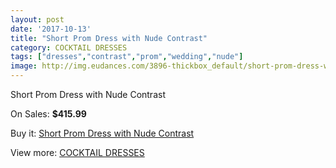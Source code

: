 ```yaml
---
layout: post
date: '2017-10-13'
title: "Short Prom Dress with Nude Contrast"
category: COCKTAIL DRESSES
tags: ["dresses","contrast","prom","wedding","nude"]
image: http://img.eudances.com/3896-thickbox_default/short-prom-dress-with-nude-contrast.jpg
---
```

Short Prom Dress with Nude Contrast

On Sales: **$415.99**
<a href="https://www.eudances.com/en/cocktail-dresses/1300-short-prom-dress-with-nude-contrast.html"><amp-img layout="responsive" width="600" height="600" src="//img.eudances.com/3896-thickbox_default/short-prom-dress-with-nude-contrast.jpg" alt="Short Prom Dress with Nude Contrast 0" /></a>
<a href="https://www.eudances.com/en/cocktail-dresses/1300-short-prom-dress-with-nude-contrast.html"><amp-img layout="responsive" width="600" height="600" src="//img.eudances.com/3899-thickbox_default/short-prom-dress-with-nude-contrast.jpg" alt="Short Prom Dress with Nude Contrast 1" /></a>
<a href="https://www.eudances.com/en/cocktail-dresses/1300-short-prom-dress-with-nude-contrast.html"><amp-img layout="responsive" width="600" height="600" src="//img.eudances.com/3898-thickbox_default/short-prom-dress-with-nude-contrast.jpg" alt="Short Prom Dress with Nude Contrast 2" /></a>
<a href="https://www.eudances.com/en/cocktail-dresses/1300-short-prom-dress-with-nude-contrast.html"><amp-img layout="responsive" width="600" height="600" src="//img.eudances.com/3897-thickbox_default/short-prom-dress-with-nude-contrast.jpg" alt="Short Prom Dress with Nude Contrast 3" /></a>

Buy it: [Short Prom Dress with Nude Contrast](https://www.eudances.com/en/cocktail-dresses/1300-short-prom-dress-with-nude-contrast.html "Short Prom Dress with Nude Contrast")

View more: [COCKTAIL DRESSES](https://www.eudances.com/en/14-cocktail-dresses "COCKTAIL DRESSES")